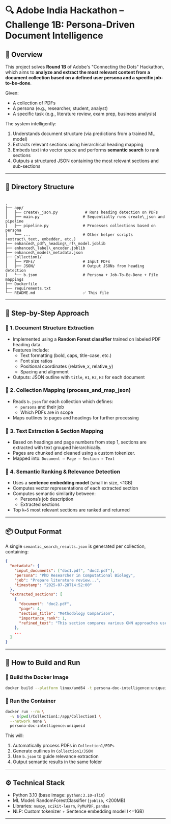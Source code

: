 # 🔍 Adobe India Hackathon – Challenge 1B: Persona-Driven Document Intelligence

## 🧠 Overview

This project solves **Round 1B** of Adobe's "Connecting the Dots" Hackathon, which aims to **analyze and extract the most relevant content from a document collection based on a defined user persona and a specific job-to-be-done**.

Given:

- A collection of PDFs
- A persona (e.g., researcher, student, analyst)
- A specific task (e.g., literature review, exam prep, business analysis)

The system intelligently:

1. Understands document structure (via predictions from a trained ML model)
2. Extracts relevant sections using hierarchical heading mapping
3. Embeds text into vector space and performs **semantic search** to rank sections
4. Outputs a structured JSON containing the most relevant sections and sub-sections

---

## 📁 Directory Structure

```

.
├── app/
│   ├── create\_json.py            # Runs heading detection on PDFs
│   ├── main.py                   # Sequentially runs create\_json and pipeline
│   ├── pipeline.py               # Processes collections based on persona
│   └── ...                       # Other helper scripts (extract\_text, embedder, etc.)
├── enhanced\_pdf\_heading\_rf\_model.joblib
├── enhanced\_label\_encoder.joblib
├── enhanced\_model\_metadata.json
├── Collection1/
│   ├── PDFs/                     # Input PDFs
│   ├── JSON/                     # Output JSONs from heading detection
│   └── b.json                    # Persona + Job-To-Be-Done + File mappings
├── Dockerfile
├── requirements.txt
└── README.md                     ✅ This file

```

---

## 🧭 Step-by-Step Approach

### 🔹 1. **Document Structure Extraction**

- Implemented using a **Random Forest classifier** trained on labeled PDF heading data.
- Features include:
  - Text formatting (bold, caps, title-case, etc.)
  - Font size ratios
  - Positional coordinates (relative_x, relative_y)
  - Spacing and alignment
- Outputs: JSON outline with `title`, `H1`, `H2`, `H3` for each document

### 🔹 2. **Collection Mapping (process_and_map_json)**

- Reads `b.json` for each collection which defines:
  - `persona` and their job
  - Which PDFs are in scope
- Maps outlines to pages and headings for further processing

### 🔹 3. **Text Extraction & Section Mapping**

- Based on headings and page numbers from step 1, sections are extracted with text grouped hierarchically.
- Pages are chunked and cleaned using a custom tokenizer.
- Mapped into: `Document → Page → Section → Text`

### 🔹 4. **Semantic Ranking & Relevance Detection**

- Uses a **sentence embedding model** (small in size, <1GB)
- Computes vector representations of each extracted section
- Computes semantic similarity between:
  - Persona’s job description
  - Extracted sections
- Top `k=5` most relevant sections are ranked and returned

---

## 📦 Output Format

A single `semantic_search_results.json` is generated per collection, containing:

```json
{
  "metadata": {
    "input_documents": ["doc1.pdf", "doc2.pdf"],
    "persona": "PhD Researcher in Computational Biology",
    "job": "Prepare literature review...",
    "timestamp": "2025-07-28T14:52:00"
  },
  "extracted_sections": [
    {
      "document": "doc2.pdf",
      "page": 4,
      "section_title": "Methodology Comparison",
      "importance_rank": 1,
      "refined_text": "This section compares various GNN approaches used in drug screening..."
    },
    ...
  ]
}
```

---

## 🧪 How to Build and Run

### 🔧 Build the Docker Image

```bash
docker build --platform linux/amd64 -t persona-doc-intelligence:uniqueid .
```

### 🚀 Run the Container

```bash
docker run --rm \
  -v $(pwd)/Collection1:/app/Collection1 \
  --network none \
  persona-doc-intelligence:uniqueid
```

This will:

1. Automatically process PDFs in `Collection1/PDFs`
2. Generate outlines in `Collection1/JSON`
3. Use `b.json` to guide relevance extraction
4. Output semantic results in the same folder

---

## ⚙️ Technical Stack

- Python 3.10 (base image: `python:3.10-slim`)
- ML Model: RandomForestClassifier (`joblib`, <200MB)
- Libraries: `numpy`, `scikit-learn`, `PyMuPDF`, `pandas`
- NLP: Custom tokenizer + Sentence embedding model (<=1GB)

---
